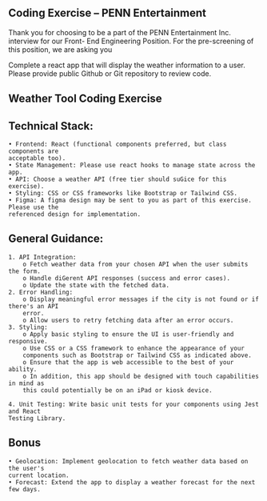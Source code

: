 ## Coding Exercise – PENN Entertainment

Thank you for choosing to be a part of the PENN Entertainment Inc. interview for our Front-
End Engineering Position. For the pre-screening of this position, we are asking you

Complete a react app that will display the weather information to a user. Please provide
public Github or Git repository to review code.

## Weather Tool Coding Exercise

## Technical Stack:
    • Frontend: React (functional components preferred, but class components are
    acceptable too).
    • State Management: Please use react hooks to manage state across the app.
    • API: Choose a weather API (free tier should suGice for this exercise).
    • Styling: CSS or CSS frameworks like Bootstrap or Tailwind CSS.
    • Figma: A figma design may be sent to you as part of this exercise. Please use the
    referenced design for implementation.
    
## General Guidance:
    1. API Integration:
        o Fetch weather data from your chosen API when the user submits the form.
        o Handle diGerent API responses (success and error cases).
        o Update the state with the fetched data.
    2. Error Handling:
        o Display meaningful error messages if the city is not found or if there's an API
        error.
        o Allow users to retry fetching data after an error occurs.
    3. Styling:
        o Apply basic styling to ensure the UI is user-friendly and responsive.
        o Use CSS or a CSS framework to enhance the appearance of your
        components such as Bootstrap or Tailwind CSS as indicated above.
        o Ensure that the app is web accessible to the best of your ability.
        o In addition, this app should be designed with touch capabilities in mind as
        this could potentially be on an iPad or kiosk device.

    4. Unit Testing: Write basic unit tests for your components using Jest and React
    Testing Library.

## Bonus
    • Geolocation: Implement geolocation to fetch weather data based on the user's
    current location.
    • Forecast: Extend the app to display a weather forecast for the next few days.